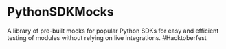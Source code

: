 # PythonSDKMocks
A library of pre-built mocks for popular Python SDKs for easy and efficient testing of modules without relying on live integrations. #Hacktoberfest
